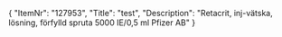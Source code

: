 {
  "ItemNr": "127953",
  "Title": "test",
  "Description": "Retacrit, inj-vätska, lösning, förfylld spruta 5000 IE/0,5 ml Pfizer AB"
}